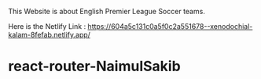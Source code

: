 

This Website is about English Premier League Soccer teams.

Here is the Netlify Link : https://604a5c131c0a5f0c2a551678--xenodochial-kalam-8fefab.netlify.app/
# react-router-NaimulSakib
